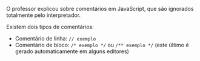O professor explicou sobre comentários em JavaScript, que são ignorados totalmente pelo interpretador.

Existem dois tipos de comentários:

- Comentário de linha: `// exemplo`
- Comentário de bloco: `/* exemplo */` ou `/** exemplo */` (este último é gerado automaticamente em alguns editores)
